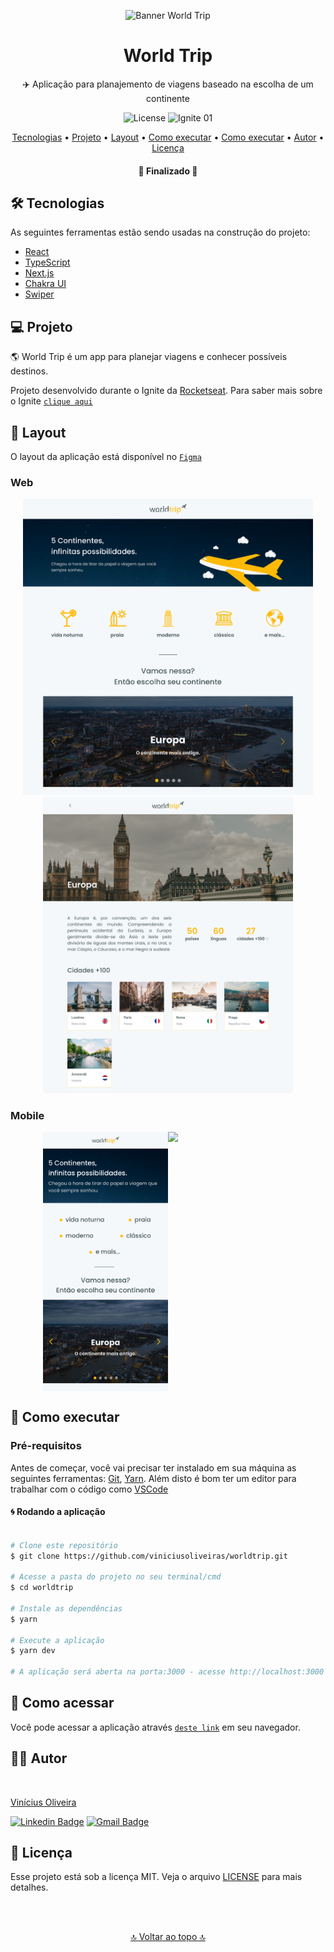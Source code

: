 <p align="center">
  <img src="https://i.imgur.com/nDp6rGT.png?1" alt="Banner World Trip"/>
</p>

<h1 align="center">World Trip</h1>
<p align="center">✈️ Aplicação para planajemento de viagens baseado na escolha de um continente</p>

<p align="center">
  <img alt="License" src="https://img.shields.io/github/license/viniciusoliveiras/worldtrip">
  <img alt="Ignite 01" src="https://img.shields.io/badge/IGNITE-01-green?link=https://help.rocketseat.com.br/hc/pt-br/articles/1500003228822-O-que-%C3%A9-o-Ignite-">
</p>

<p align="center">
 <a href="#-tecnologias">Tecnologias</a> •
 <a href="#-projeto">Projeto</a> • 
 <a href="#-layout">Layout</a> • 
 <a href="#-como-executar">Como executar</a> • 
	<a href="#-como-acessar">Como executar</a> • 
 <a href="#-autor">Autor</a> • 
 <a href="#-licença">Licença</a>
</p>

<h4 align="center"> 
	🚧 Finalizado 🚧
</h4>

## 🛠 Tecnologias
As seguintes ferramentas estão sendo usadas na construção do projeto:

- [React](https://pt-br.reactjs.org/)
- [TypeScript](https://www.typescriptlang.org/)
- [Next.js](https://nextjs.org/)
- [Chakra UI](https://chakra-ui.com/)
- [Swiper](https://swiperjs.com/react)

## 💻 Projeto

🌎 World Trip é um app para planejar viagens e conhecer possíveis destinos.

Projeto desenvolvido durante o Ignite da [Rocketseat](https://rocketseat.com.br/). Para saber mais sobre o Ignite [`clique aqui`](https://help.rocketseat.com.br/hc/pt-br/articles/1500003228822-O-que-%C3%A9-o-Ignite-)

## 🎨 Layout

O layout da aplicação está disponível no [`Figma`](https://www.figma.com/file/rQ1avM0R87hUohOx5Q0lK3/Desafio-1-M%C3%B3dulo-4-ReactJS-Copy?node-id=0%3A1)

### Web

<p align="center">
  <img src="./assets/web-home-page.svg" width="464px"/>
  <img src="./assets/web-continent-page.svg" width="400px"/>
</p>

### Mobile

<p align="center" style="display: flex; align-items: flex-start; justify-content: center;">
  <img src="./assets/mobile-home-page.svg" width="200px"/>
  <img src="https://i.imgur.com/ca9KNGj.png?1" width="200px"/>
</p>

## 🚀 Como executar

### Pré-requisitos

Antes de começar, você vai precisar ter instalado em sua máquina as seguintes ferramentas:
[Git](https://git-scm.com), [Yarn](https://yarnpkg.com/). 
Além disto é bom ter um editor para trabalhar com o código como [VSCode](https://code.visualstudio.com/)

#### 🌀 Rodando a aplicação

```bash

# Clone este repositório
$ git clone https://github.com/viniciusoliveiras/worldtrip.git

# Acesse a pasta do projeto no seu terminal/cmd
$ cd worldtrip

# Instale as dependências
$ yarn

# Execute a aplicação
$ yarn dev

# A aplicação será aberta na porta:3000 - acesse http://localhost:3000

```

## 🚪 Como acessar

Você pode acessar a aplicação através [`deste link`](https://worldtrip-viniciusoliveiras.vercel.app/) em seu navegador.

## ✍🏾 Autor
<a href="https://github.com/viniciusoliveiras/">
 <img style="border-radius: 50%!important;" src="https://avatars.githubusercontent.com/u/64497059?v=4" width="100px;" alt=""/>
 <br />
 <p>Vinícius Oliveira</p>
</a>  

[![Linkedin Badge](https://img.shields.io/badge/-Vinícius%20Oliveira-blue?style=flat-square&logo=Linkedin&logoColor=white&link=https://www.linkedin.com/in/viniciusoliveiras-01532/)](https://www.linkedin.com/in/viniciusoliveiras-01532/)
[![Gmail Badge](https://img.shields.io/badge/-vinitag190@gmail.com-c14438?style=flat-square&logo=Gmail&logoColor=white&link=mailto:vinitag190@gmail.com)](mailto:vinitag190@gmail.com)

## 📄 Licença

Esse projeto está sob a licença MIT. Veja o arquivo [LICENSE](LICENSE) para mais detalhes.

<br />
<br />
<p align="center"><a href="#world-trip">🔝 Voltar ao topo 🔝</a></p>
